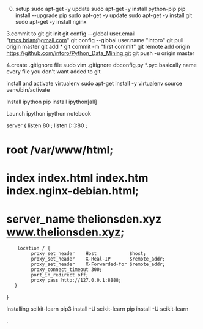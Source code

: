 0. setup
sudo apt-get -y update
sudo apt-get -y install python-pip
pip install --upgrade pip
sudo apt-get -y update
sudo apt-get -y install git
sudo apt-get -y install nginx


3.commit to git
git init
git config --global user.email "tmcs.brian@gmail.com"
git config --global user.name "intoro"
git pull origin master
git add *
git commit -m "first commit"
git remote add origin https://github.com/intoro/Python_Data_Mining.git
git push -u origin master

4.create .gitignore file
sudo vim .gitignore
  dbconfig.py
  *.pyc
  basically name every file you don't want added to git

  install and activate virtualenv
sudo apt-get install -y virtualenv
source venv/bin/activate

  Install ipython
pip install ipython[all]

  Launch ipython
ipython notebook




server {
        listen 80 ;
        listen [::]:80 ;
#        root /var/www/html;
#        index index.html index.htm index.nginx-debian.html;
#        server_name thelionsden.xyz www.thelionsden.xyz;

        location / {
             proxy_set_header    Host            $host;
             proxy_set_header    X-Real-IP       $remote_addr;
             proxy_set_header    X-Forwarded-for $remote_addr;
             proxy_connect_timeout 300;
             port_in_redirect off;
             proxy_pass http://127.0.0.1:8888;
       }



}




  Installing scikit-learn
pip3 install -U scikit-learn
pip install -U scikit-learn










.
